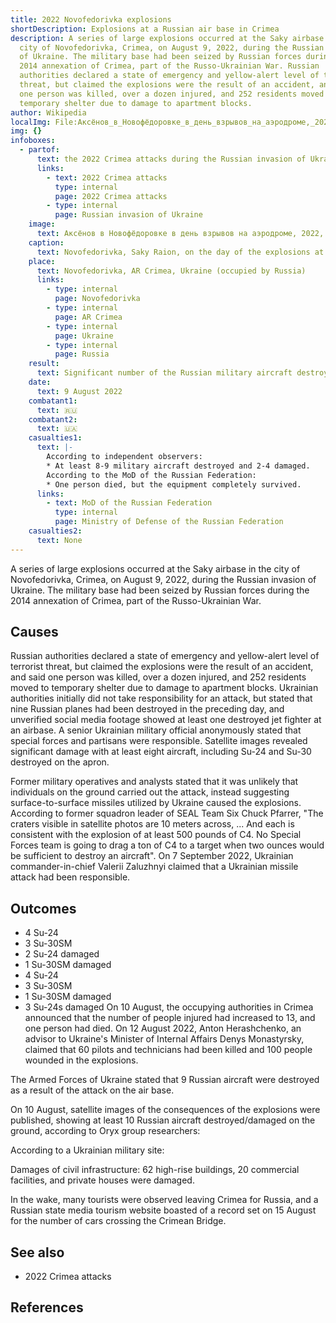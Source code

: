 ```yaml
---
title: 2022 Novofedorivka explosions
shortDescription: Explosions at a Russian air base in Crimea
description: A series of large explosions occurred at the Saky airbase in the
  city of Novofedorivka, Crimea, on August 9, 2022, during the Russian invasion
  of Ukraine. The military base had been seized by Russian forces during the
  2014 annexation of Crimea, part of the Russo-Ukrainian War. Russian
  authorities declared a state of emergency and yellow-alert level of terrorist
  threat, but claimed the explosions were the result of an accident, and said
  one person was killed, over a dozen injured, and 252 residents moved to
  temporary shelter due to damage to apartment blocks.
author: Wikipedia
localImg: File:Аксёнов_в_Новофёдоровке_в_день_взрывов_на_аэродроме,_2022,_03.jpg
img: {}
infoboxes:
  - partof:
      text: the 2022 Crimea attacks during the Russian invasion of Ukraine
      links:
        - text: 2022 Crimea attacks
          type: internal
          page: 2022 Crimea attacks
        - type: internal
          page: Russian invasion of Ukraine
    image:
      text: Аксёнов в Новофёдоровке в день взрывов на аэродроме, 2022, 03.jpg
    caption:
      text: Novofedorivka, Saky Raion, on the day of the explosions at the airfield.
    place:
      text: Novofedorivka, AR Crimea, Ukraine (occupied by Russia)
      links:
        - type: internal
          page: Novofedorivka
        - type: internal
          page: AR Crimea
        - type: internal
          page: Ukraine
        - type: internal
          page: Russia
    result:
      text: Significant number of the Russian military aircraft destroyed or damaged
    date:
      text: 9 August 2022
    combatant1:
      text: 🇷🇺
    combatant2:
      text: 🇺🇦
    casualties1:
      text: |-
        According to independent observers:
        * At least 8-9 military aircraft destroyed and 2-4 damaged. 
        According to the MoD of the Russian Federation:
        * One person died, but the equipment completely survived.
      links:
        - text: MoD of the Russian Federation
          type: internal
          page: Ministry of Defense of the Russian Federation
    casualties2:
      text: None
---
```


A series of large explosions occurred at the Saky airbase in the city of Novofedorivka, Crimea, on August 9, 2022, during the Russian invasion of Ukraine. The military base had been seized by Russian forces during the 2014 annexation of Crimea, part of the Russo-Ukrainian War.

## Causes
Russian authorities declared a state of emergency and yellow-alert level of terrorist threat, but claimed the explosions were the result of an accident, and said one person was killed, over a dozen injured, and 252 residents moved to temporary shelter due to damage to apartment blocks. Ukrainian authorities initially did not take responsibility for an attack, but stated that nine Russian planes had been destroyed in the preceding day, and unverified social media footage showed at least one destroyed jet fighter at an airbase. A senior Ukrainian military official anonymously stated that special forces and partisans were responsible. Satellite images revealed significant damage with at least eight aircraft, including Su-24 and Su-30 destroyed on the apron.

Former military operatives and analysts stated that it was unlikely that individuals on the ground carried out the attack, instead suggesting surface-to-surface missiles utilized by Ukraine caused the explosions. According to former squadron leader of SEAL Team Six Chuck Pfarrer, "The craters visible in satellite photos are 10 meters across, ... And each is consistent with the explosion of at least 500 pounds of C4. No Special Forces team is going to drag a ton of C4 to a target when two ounces would be sufficient to destroy an aircraft". On 7 September 2022, Ukrainian commander-in-chief Valerii Zaluzhnyi claimed that a Ukrainian missile attack had been responsible.

## Outcomes
 * 4 Su-24
 * 3 Su-30SM
 * 2 Su-24 damaged
 * 1 Su-30SM damaged
 * 4 Su-24
 * 3 Su-30SM
 * 1 Su-30SM damaged
 * 3 Su-24s damaged
On 10 August, the occupying authorities in Crimea announced that the number of people injured had increased to 13, and one person had died. On 12 August 2022, Anton Herashchenko, an advisor to Ukraine's Minister of Internal Affairs Denys Monastyrsky, claimed that 60 pilots and technicians had been killed and 100 people wounded in the explosions.

The Armed Forces of Ukraine stated that 9 Russian aircraft were destroyed as a result of the attack on the air base.

On 10 August, satellite images of the consequences of the explosions were published, showing at least 10 Russian aircraft destroyed/damaged on the ground, according to Oryx group researchers:



According to a Ukrainian military site:



Damages of civil infrastructure: 62 high-rise buildings, 20 commercial facilities, and private houses were damaged.

In the wake, many tourists were observed leaving Crimea for Russia, and a Russian state media tourism website boasted of a record set on 15 August for the number of cars crossing the Crimean Bridge.

## See also
 * 2022 Crimea attacks


## References

